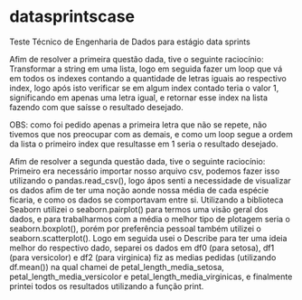 # datasprintscase
Teste Técnico de Engenharia de Dados para estágio data sprints

Afim de resolver a primeira questão dada, tive o seguinte raciocínio:   
Transformar a string em uma lista, logo em seguida fazer um loop que vá em todos os indexes contando a quantidade de letras iguais ao respectivo index, logo
após isto verificar se em algum index contado teria o valor 1, significando em apenas uma letra igual, e retornar esse index na lista fazendo com que saísse o resultado desejado.

OBS: como foi pedido apenas a primeira letra que não se repete, não tivemos que nos preocupar com as demais, e como um loop segue a ordem da lista o primeiro index que resultasse em 1 seria o resultado desejado.


Afim de resolver a segunda questão dada, tive o seguinte raciocínio:    
Primeiro era necessário importar nosso arquivo csv, podemos fazer isso utilizando o pandas.read_csv(), logo ápos senti a necessidade de visualizar os dados afim de ter uma noção aonde nossa média de cada espécie ficaria, e como os dados se comportavam entre si. Utilizando a biblioteca Seaborn utilizei o seaborn.pairplot() para termos uma visão geral dos dados, e para trabalharmos com a média o melhor tipo de plotagem seria o seaborn.boxplot(), porém por preferência pessoal também utilizei o seaborn.scatterplot(). Logo em seguida usei o Describe para ter uma ideia melhor do respectivo dado, separei os dados em df0 (para setosa), df1 (para versicolor) e df2 (para virginica) fiz as medias pedidas (utilizando df.mean()) na qual chamei de petal_length_media_setosa, petal_length_media_versicolor e petal_length_media_virginicas, e finalmente printei todos os resultados utilizando a função print.
